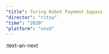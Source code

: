 ```yaml
---
"title": Turing Robot Payment bypass
"director": "ritsu"
"time": "2020"
"platform": "cnvd"
---
```


:text-an-next